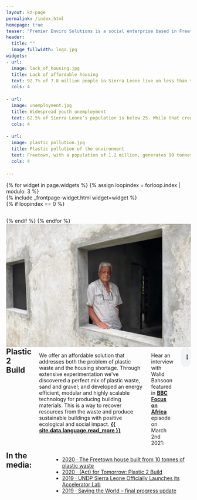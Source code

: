 ```yaml
---
layout: kz-page
permalink: /index.html
homepage: true
teaser: "Premier Enviro Solutions is a social enterprise based in Freetown. Our <b>vision</b> is to become a leader in integrated waste management in Sierra Leone, and to subsequently expand to other countries in the region. Our <b>mission</b> is to provide innovative, sustainable and affordable waste management solutions, with a particular focus on the types of waste that pose the most danger to public health. We aim to address three major problems in Sierra Leone:"
header:
  title: ""
  image_fullwidth: logo.jpg
widgets:
- url: 
  image: lack_of_housing.jpg
  title: Lack of affordable housing
  text: 92.7% of 7.8 million people in Sierra Leone live on less than $5 a day. 60% of Freetown’s population live in slums due to the lack of affordable housing. 280,000 more houses are needed in Freetown by 2028.
  cols: 4

- url: 
  image: unemployment.jpg
  title: Widespread youth unemployment
  text: 62.5% of Sierra Leone’s population is below 25. While that creates a lot of opportunities, it is also a challenge as nearly 70,000 youths in Freetown are unemployed. 
  cols: 4

- url: 
  image: plastic_pollution.jpg
  title: Plastic pollution of the environment
  text: Freetown, with a population of 1.2 million, generates 90 tonnes/day of plastic waste. Only 20 of these are disposed of at dumpsites, the remaining 70 tonnes/day are either openly burnt or pollute our environment, block waterways and drains causing flooding.
  cols: 4

---
```


<div class="row">
  {% for widget in page.widgets %}
    {% assign loopindex = forloop.index | modulo: 3 %}
    <div id="{{ widget.anchor }}">{% include _frontpage-widget.html widget=widget %}</div>
    {% if loopindex == 0 %}
  <hr style="height:1px; visibility:hidden;" /> <!-- Prevents long first column items from pushing new rows to the right -->
    {% endif %}
  {% endfor %}
</div>

<div class="row t10 b20">
    <div class="small-12 columns">
        <img width="970" src="/images/first_house.jpg">
    </div>
</div>

<div class="row t20">
    <div class="medium-6 columns">
        <h2 style="margin-top: 0px;">Plastic 2 Build</h2>
        <p>We offer an affordable solution that addresses both the problem of plastic waste and the housing shortage. Through extensive experimentation we've discovered a perfect mix of plastic waste, sand and gravel; and developed an energy efficient, modular and highly scalable technology for producing building materials. This is a way to recover resources from the waste and produce sustainable buildings with positive ecological and social impact. <a href="/p2b/"><strong>{{ site.data.language.read_more }}</strong></a></p>
        <p>Hear an interview with Walid Bahsoon featured in <a href="https://www.bbc.co.uk/sounds/play/w172x1h0p6vhjpp"><strong>BBC Focus on Africa</strong></a> episode on March 2nd 2021:</p>
        <audio src="/audios/walid_interview.mp4" type="audio/mp3" controls="controls"></audio>
    </div>
    <div class="medium-6 columns">
        <h2 style="margin-top: 0px;">In the media:</h2>
        <ul class="side-nav">
            <li><a href="https://insightmag.news/recyling-plastic-waste-to-build-affordable-housing/"> 2020 &middot; The Freetown house built from 10 tonnes of plastic waste</a></li>
            <li><a href="https://fortomorrow.org/explore-solutions/plastic-2-build-p2-b"> 2020 &middot; (Act) for Tomorrow: Plastic 2 Build</a></li>
            <li><a href="https://www.sl.undp.org/content/sierraleone/en/home/blog/2019/undp-sierra-leone-officially-launches-it-s-accelerator-lab.html"> 2019 &middot; UNDP Sierra Leone Officially Launches its Accelerator Lab</a></li>
            <li><a href="https://thehillsofthechanklybore.com/2019/12/26/at-the-very-least-die-trying/"> 2019 &middot; Saving the World – final progress update</a></li>
        </ul>
    </div>
</div>
